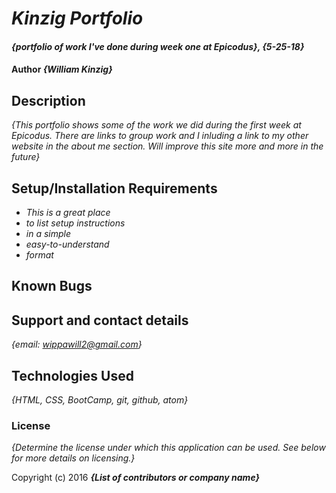 # _Kinzig Portfolio_

#### _{portfolio of work I've done during week one at Epicodus}, {5-25-18}_

#### Author _**{William Kinzig}**_

## Description

_{This portfolio shows some of the work we did during the first week at Epicodus.
  There are links to group work and I inluding a link to my other website in the
  about me section.  Will improve this site more and more in the future}_

## Setup/Installation Requirements

* _This is a great place_
* _to list setup instructions_
* _in a simple_
* _easy-to-understand_
* _format_


## Known Bugs

## Support and contact details

_{email: wippawill2@gmail.com}_

## Technologies Used

_{HTML, CSS, BootCamp, git, github, atom}_

### License

*{Determine the license under which this application can be used.  See below
  for more details on licensing.}*

Copyright (c) 2016 **_{List of contributors or company name}_**
